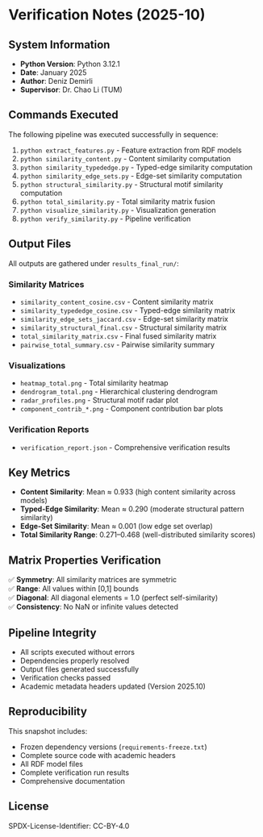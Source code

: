 # Verification Notes (2025-10)

## System Information
- **Python Version**: Python 3.12.1
- **Date**: January 2025
- **Author**: Deniz Demirli
- **Supervisor**: Dr. Chao Li (TUM)

## Commands Executed
The following pipeline was executed successfully in sequence:

1. `python extract_features.py` - Feature extraction from RDF models
2. `python similarity_content.py` - Content similarity computation
3. `python similarity_typededge.py` - Typed-edge similarity computation
4. `python similarity_edge_sets.py` - Edge-set similarity computation
5. `python structural_similarity.py` - Structural motif similarity computation
6. `python total_similarity.py` - Total similarity matrix fusion
7. `python visualize_similarity.py` - Visualization generation
8. `python verify_similarity.py` - Pipeline verification

## Output Files
All outputs are gathered under `results_final_run/`:

### Similarity Matrices
- `similarity_content_cosine.csv` - Content similarity matrix
- `similarity_typededge_cosine.csv` - Typed-edge similarity matrix
- `similarity_edge_sets_jaccard.csv` - Edge-set similarity matrix
- `similarity_structural_final.csv` - Structural similarity matrix
- `total_similarity_matrix.csv` - Final fused similarity matrix
- `pairwise_total_summary.csv` - Pairwise similarity summary

### Visualizations
- `heatmap_total.png` - Total similarity heatmap
- `dendrogram_total.png` - Hierarchical clustering dendrogram
- `radar_profiles.png` - Structural motif radar plot
- `component_contrib_*.png` - Component contribution bar plots

### Verification Reports
- `verification_report.json` - Comprehensive verification results

## Key Metrics
- **Content Similarity**: Mean ≈ 0.933 (high content similarity across models)
- **Typed-Edge Similarity**: Mean ≈ 0.290 (moderate structural pattern similarity)
- **Edge-Set Similarity**: Mean ≈ 0.001 (low edge set overlap)
- **Total Similarity Range**: 0.271–0.468 (well-distributed similarity scores)

## Matrix Properties Verification
✅ **Symmetry**: All similarity matrices are symmetric  
✅ **Range**: All values within [0,1] bounds  
✅ **Diagonal**: All diagonal elements = 1.0 (perfect self-similarity)  
✅ **Consistency**: No NaN or infinite values detected  

## Pipeline Integrity
- All scripts executed without errors
- Dependencies properly resolved
- Output files generated successfully
- Verification checks passed
- Academic metadata headers updated (Version 2025.10)

## Reproducibility
This snapshot includes:
- Frozen dependency versions (`requirements-freeze.txt`)
- Complete source code with academic headers
- All RDF model files
- Complete verification run results
- Comprehensive documentation

## License
SPDX-License-Identifier: CC-BY-4.0
